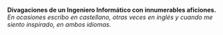 **Divagaciones de un Ingeniero Informático con innumerables aficiones.**  
*En ocasiones escribo en castellano, otras veces en inglés y cuando me siento inspirado, en ambos idiomas.*